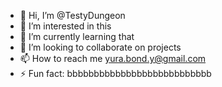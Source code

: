 - 👋 Hi, I’m @TestyDungeon
- 👀 I’m interested in this
- 🌱 I’m currently learning that
- 💞️ I’m looking to collaborate on projects
- 📫 How to reach me yura.bond.y@gmail.com
- ⚡ Fun fact: bbbbbbbbbbbbbbbbbbbbbbbbbbb

<!---
TestyDungeon/TestyDungeon is a ✨ special ✨ repository because its `README.md` (this file) appears on your GitHub profile.
You can click the Preview link to take a look at your changes.
--->
